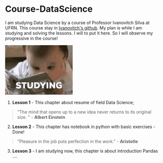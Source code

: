 # Course-DataScience
I am studying Data Science by a course of Professor Ivanovitch Silva at UFRN.
This course stay in [Ivanovitch's github](https://github.com/ivanovitchm/datascience_one_2019_1.git). My plan is while I am studying and solving the lessons. I will to put it here. So I will observe my progressive in the course!

![](studying.gif)

1. **Lesson 1** - This chapter about resume of field Data Science;

> "The mind that opens up to a new idea never returns to its original size. " - **Albert Einstein** 

2. **Lesson 2** - This chapter has notebook in python with basic exercises - Done!

> "Pleasure in the job puts perfection in the work." - **Aristotle**

3. **Lesson 3** - I am studying now, this chapter is about introduction Pandas ....


